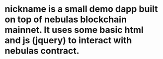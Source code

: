 # nickname is a small demo dapp built on top of nebulas blockchain mainnet. It uses some basic html and js (jquery) to interact with nebulas contract.
